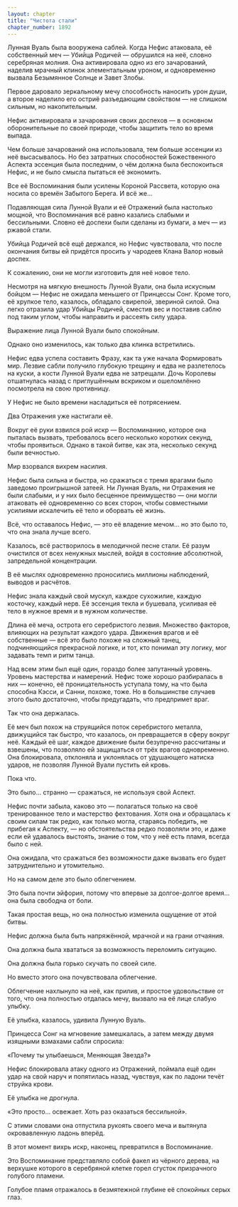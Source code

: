```yaml
---
layout: chapter
title: "Чистота стали"
chapter_number: 1892
---
```




Лунная Вуаль была вооружена саблей. Когда Нефис атаковала, её собственный меч — Убийца Родичей — обрушился на неё, словно серебряная молния. Она активировала одно из его зачарований, наделив мрачный клинок элементальным уроном, и одновременно вызвала Безымянное Солнце и Завет Злобы.

Первое даровало зеркальному мечу способность наносить урон души, а второе наделило его остриё разъедающим свойством — не слишком сильным, но накопительным.

Нефис активировала и зачарования своих доспехов — в основном оборонительные по своей природе, чтобы защитить тело во время выпада.

Чем больше зачарований она использовала, тем больше эссенции из неё высасывалось. Но без затратных способностей Божественного Аспекта эссенция была последним, о чём должна была беспокоиться Нефис, и не было смысла пытаться её экономить.

Все её Воспоминания были усилены Короной Рассвета, которую она носила со времён Забытого Берега. И всё же...

Подавляющая сила Лунной Вуали и её Отражений была настолько мощной, что Воспоминания всё равно казались слабыми и бессильными. Словно её доспехи были сделаны из бумаги, а меч — из ржавой стали.

Убийца Родичей всё ещё держался, но Нефис чувствовала, что после окончания битвы ей придётся просить у чародеев Клана Валор новый доспех.

К сожалению, они не могли изготовить для неё новое тело.

Несмотря на мягкую внешность Лунной Вуали, она была искусным бойцом — Нефис не ожидала меньшего от Принцессы Сонг. Кроме того, её хрупкое тело, казалось, обладало свирепой, звериной силой. Она легко отразила удар Убийцы Родичей, сместив вес и поставив саблю под таким углом, чтобы направить и рассеять силу удара.

Выражение лица Лунной Вуали было спокойным.

Однако оно изменилось, как только два клинка встретились.

Нефис едва успела составить Фразу, как та уже начала Формировать мир. Лезвие сабли получило глубокую трещину и едва не разлетелось на куски, а кости Лунной Вуали едва не затрещали. Дочь Королевы отшатнулась назад с приглушённым вскриком и ошеломлённо посмотрела на свою противницу.

У Нефис не было времени насладиться её потрясением.

Два Отражения уже настигали её.

Вокруг её руки взвился рой искр — Воспоминанию, которое она пыталась вызвать, требовалось всего несколько коротких секунд, чтобы проявиться. Однако в такой битве, как эта, несколько секунд были вечностью.

Мир взорвался вихрем насилия.

Нефис была сильна и быстра, но сражаться с тремя врагами было заведомо проигрышной затеей. Ни Лунная Вуаль, ни Отражения не были слабыми, и у них было бесценное преимущество — они могли атаковать её одновременно со всех сторон, чтобы совместными усилиями искалечить её тело и оборвать её жизнь.

Всё, что оставалось Нефис, — это её владение мечом... но это было то, что она знала лучше всего.

Казалось, всё растворилось в мелодичной песне стали. Её разум очистился от всех ненужных мыслей, войдя в состояние абсолютной, запредельной концентрации.

В её мыслях одновременно проносились миллионы наблюдений, выводов и расчётов.

Нефис знала каждый свой мускул, каждое сухожилие, каждую косточку, каждый нерв. Её эссенция текла и бушевала, усиливая её тело в нужное время и в нужном количестве.

Длина её меча, острота его серебристого лезвия. Множество факторов, влияющих на результат каждого удара. Движения врагов и её собственные — всё это было похоже на сложный танец, подчиняющийся прекрасной логике, и тот, кто понимал эту логику, мог задавать темп и ритм танца.

Над всем этим был ещё один, гораздо более запутанный уровень. Уровень мастерства и намерений. Нефис тоже хорошо разбиралась в них — конечно, её проницательность уступала тому, на что была способна Кэсси, и Санни, похоже, тоже. Но в большинстве случаев этого было достаточно, чтобы предугадать, что предпримет враг.

Так что она держалась.

Её меч был похож на струящийся поток серебристого металла, движущийся так быстро, что казалось, он превращается в сферу вокруг неё. Каждый её шаг, каждое движение были безупречно рассчитаны и взвешены, что позволяло ей защищаться от трёх врагов одновременно. Она блокировала, отклоняла и уклонялась от удушающего натиска ударов, не позволяя Лунной Вуали пустить ей кровь.

Пока что.

Это было... странно — сражаться, не используя свой Аспект.

Нефис почти забыла, каково это — полагаться только на своё тренированное тело и мастерство фехтования. Хотя она и обращалась к своим силам так редко, как только могла, стараясь победить, не прибегая к Аспекту, — но обстоятельства редко позволяли это, и даже если ей удавалось выстоять, знание о том, что у неё есть пламя, всегда было с ней.

Она ожидала, что сражаться без возможности даже вызвать его будет затруднительно и утомительно.

Но на самом деле это было облегчением.

Это была почти эйфория, потому что впервые за долгое-долгое время... она была свободна от боли.

Такая простая вещь, но она полностью изменила ощущение от этой битвы.

Нефис должна была быть напряжённой, мрачной и на грани отчаяния.

Она должна была хвататься за возможность переломить ситуацию.

Она должна была горько скучать по своей силе.

Но вместо этого она почувствовала облегчение.

Облегчение нахлынуло на неё, как прилив, и простое удовольствие от того, что она полностью отдалась мечу, вызвало на её лице слабую улыбку.

Её улыбка, казалось, удивила Лунную Вуаль.

Принцесса Сонг на мгновение замешкалась, а затем между двумя изящными взмахами сабли спросила:

«Почему ты улыбаешься, Меняющая Звезда?»

Нефис блокировала атаку одного из Отражений, поймала ещё один удар на свой наруч и попятилась назад, чувствуя, как по ладони течёт струйка крови.

Её улыбка не дрогнула.

«Это просто... освежает. Хоть раз оказаться бессильной».

С этими словами она отпустила рукоять своего меча и вытянула окровавленную ладонь вперёд.

В этот момент вихрь искр, наконец, превратился в Воспоминание.

Это Воспоминание представляло собой факел из чёрного дерева, на верхушке которого в серебряной клетке горел сгусток призрачного голубого пламени.

Голубое пламя отражалось в безмятежной глубине её спокойных серых глаз.

